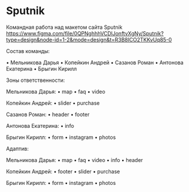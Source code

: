 # Sputnik
Командная работа над макетом сайта Sputnik
https://www.figma.com/file/0QPNghhhVCDlJonftvXgNy/Sputnik?type=design&node-id=1-2&mode=design&t=R3B8ICO2TKKvUq85-0

Состав команды:

•	Мельникова Дарья
•	Копейкин Андрей
•	Сазанов Роман
•	Антонова Екатерина
•	Брыгин Кирилл

Зоны ответственности: 

Мельникова Дарья: 
•	map
•	faq
•	video

Копейкин Андрей:
•	slider
•	purchase

Сазанов Роман:
•	header
•	footer

Антонова Екатерина: 
•	info

Брыгин Кирилл:
•	form
•	instagram
•	photos

Адаптив:

Мельникова Дарья: 
•	map
•	faq
•	video
•	info
•	header

Копейкин Андрей:
•	footer
•	slider
•	purchase

Брыгин Кирилл:
•	form
•	instagram
•	photos